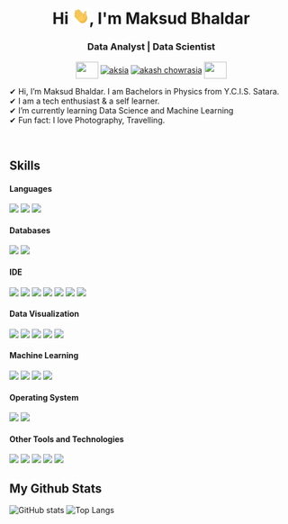 <h1 align="center">Hi <img src="https://raw.githubusercontent.com/macbhaldar/macbhaldar/main/Hi.gif" width="30px">, I'm Maksud Bhaldar</h1>
<h3 align="center">Data Analyst  |  Data Scientist </h3>

<p align="center">
 <a href = "mailto: macbhaldar@gmail.com"><img align="center" src="https://simpleicons.org/icons/gmail.svg" height="30" width="40" /></a>
<a href="https://www.linkedin.com/in/macbhaldar/" target="blank"><img align="center" src="https://cdn.jsdelivr.net/npm/simple-icons@3.0.1/icons/linkedin.svg" alt="aksia" height="30" width="40" /></a>
<a href="https://www.twitter.com/macbhaldar/" target="blank"><img align="center" src="https://cdn.jsdelivr.net/npm/simple-icons@3.0.1/icons/twitter.svg" alt="akash chowrasia" height="30" width="40" /></a>
 <a href = "https://macbhaldar.github.io"><img align="center" src="https://simpleicons.org/icons/github.svg" height="30" width="40" /></a>
</p>
</p>


✔ Hi, I’m Maksud Bhaldar. I am Bachelors in Physics from Y.C.I.S. Satara. <br> 
✔ I am a tech enthusiast & a self learner. <br>
✔ I’m currently learning Data Science and Machine Learning <br>
✔ Fun fact: I love Photography, Travelling.

<br/>

## Skills 

<h4> Languages </h4>
<span> 
  <img src="https://img.shields.io/badge/python-3670A0?style=for-the-badge&logo=python&logoColor=ffdd54">
  <img src="https://img.shields.io/badge/R-276DC3?style=for-the-badge&logo=R&logoColor=white">
  <img src="https://img.shields.io/badge/Matlab-3F4F75?style=for-the-badge&logo=MATLAB&logoColor=black">
  
</span>

<h4> Databases </h4>
<span>
  <img src="https://img.shields.io/badge/MySQL-00000F?style=for-the-badge&logo=mysql&logoColor=white">
  <img src="https://img.shields.io/badge/SQLite-07405E?style=for-the-badge&logo=sqlite&logoColor=white">
  
</span>

<h4> IDE </h4>
<span>
<img src="https://img.shields.io/badge/RStudio-0078D4?style=for-the-badge&logo=rstudio&logoColor=white">
<img src="https://img.shields.io/badge/Jupyter-%23575757.svg?&style=for-the-badge&logo=Jupyter&logoColor=important">
<img src="https://img.shields.io/badge/Spyder-838485?style=for-the-badge&logo=spyder%20ide&logoColor=maroon">
<img src="https://img.shields.io/badge/pycharm-4EA94B?style=for-the-badge&logo=pycharm&logoColor=black">
<img src="https://img.shields.io/badge/Colab-F7931E?style=for-the-badge&logo=Google-Colab&logoColor=white">
<img src="https://img.shields.io/badge/Octave-darkblue?style=for-the-badge&logo=Octave&logoColor=white">
<img src="https://img.shields.io/badge/Visual_Studio_Code-0078D4?style=for-the-badge&logo=visual%20studio%20code&logoColor=white">

<h4> Data Visualization </h4>
<span>
  <img src="https://img.shields.io/badge/Tableau-FCC624?style=for-the-badge&logo=Tableau&logoColor=black">
  <img src="https://img.shields.io/badge/PowerBI-E95420?style=for-the-badge&logo=PowerBI&logoColor=white">
  <img src="https://img.shields.io/badge/Plotly-%233F4F75.svg?style=for-the-badge&logo=plotly&logoColor=white">
  <img src="https://img.shields.io/badge/seaborn-FCC624?style=for-the-badge&logo=seaborn&logoColor=black">
  <img src="https://img.shields.io/badge/ggplot-FCC624?style=for-the-badge&logo=ggplot&logoColor=black">

<h4> Machine Learning </h4>
<span>
  <img src="https://img.shields.io/badge/scikit--learn-%23F7931E.svg?style=for-the-badge&logo=scikit-learn&logoColor=white">
  <img src="https://img.shields.io/badge/TensorFlow-%23FF6F00.svg?style=for-the-badge&logo=TensorFlow&logoColor=white">
  <img src="https://img.shields.io/badge/Keras-%23D00000.svg?style=for-the-badge&logo=Keras&logoColor=white">
  <img src="https://img.shields.io/badge/PyTorch-%23EE4C2C.svg?style=for-the-badge&logo=PyTorch&logoColor=white">

<h4> Operating System </h4>
<span>
  <img src="https://img.shields.io/badge/Windows-0078D6?style=for-the-badge&logo=windows&logoColor=white">
  <img src="https://img.shields.io/badge/Android-3DDC84?style=for-the-badge&logo=android&logoColor=white">
</span>

<h4> Other Tools and Technologies </h4>
<span>
  <img src="https://img.shields.io/badge/Microsoft_Excel-217346?style=for-the-badge&logo=microsoft-excel&logoColor=white">
  <img src="https://img.shields.io/badge/PowerPoint-B7472A?style=for-the-badge&logo=microsoft-powerpoint&logoColor=white">
  <img src="https://img.shields.io/badge/Git-F05032?style=for-the-badge&logo=git&logoColor=white">
  <img src="https://img.shields.io/badge/Markdown-000000?style=for-the-badge&logo=markdown&logoColor=white">
  <img src="https://img.shields.io/badge/json-5E5C5C?style=for-the-badge&logo=json&logoColor=white">
</span>

<br/>

## My Github Stats

![GitHub stats](https://github-readme-stats.vercel.app/api?username=macbhaldar&show_icons=true)
![Top Langs](https://github-readme-stats.vercel.app/api/top-langs/?username=macbhaldar&hide=jupyter%20notebook&langs_count=3)
